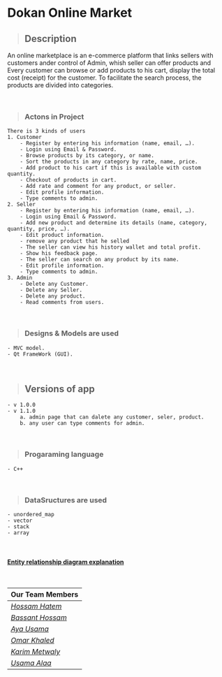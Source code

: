 # Dokan Online Market

> ## Description
An online marketplace is an e-commerce platform that links sellers with customers ander control of Admin, whish seller can offer products and Every customer can browse or add products to his cart, display the total cost (receipt) for the customer.
To facilitate the search process, the products are divided into categories.



<br>

> ### Actons in Project
    There is 3 kinds of users
    1. Customer
        - Register by entering his information (name, email, …).
        - Login using Email & Password.
        - Browse products by its category, or name.
        - Sort the products in any category by rate, name, price.
        - Add product to his cart if this is available with custom quantity.
        - Checkout of products in cart.
        - Add rate and comment for any product, or seller. 
        - Edit profile information.
        - Type comments to admin.
    2. Seller
        - Register by entering his information (name, email, …).
        - Login using Email & Password.
        - Add new product and determine its details (name, category, quantity, price, …).
        - Edit product information.
        - remove any product that he selled 
        - The seller can view his history wallet and total profit.
        - Show his feedback page.
        - The seller can search on any product by its name.
        - Edit profile information.
        - Type comments to admin.
    3. Admin
        - Delete any Customer.
        - Delete any Seller.
        - Delete any product.
        - Read comments from users.

<br>

> ### Designs & Models are used
    - MVC model.
    - Qt FrameWork (GUI).

<br>

> ## Versions of app
    - v 1.0.0
    - v 1.1.0
        a. admin page that can dalete any customer, seler, product.
        b. any user can type comments for admin.

<br>

> ### Progaraming language
    - C++

<br>

> ### DataSructures are used
    - unordered_map
    - vector
    - stack
    - array


<br>

#### <a href="">Entity relationship diagram explanation</a>



<br>

|                                  Our Team Members                                  | 
| ---------------------------------------------------------------------------------- | 
|    *<a href="https://github.com/Dragon-H22/" target="_blank">Hossam Hatem</a>*     | 
| *<a href="https://github.com/BassantHossam20" target="_blank">Bassant Hossam</a>*  | 
|      *<a href="https://github.com/aya-mourad" target="_blank">Aya Usama</a>*       |
|       *<a href="https://github.com/0mar01" target="_blank">Omar Khaled</a>*        | 
|  *<a href="https://github.com/KarimMetwaly19" target="_blank">Karim Metwaly</a>*   | 
|      *<a href="https://github.com/OsaamaAlaa" target="_blank">Usama Alaa</a>*      | 
